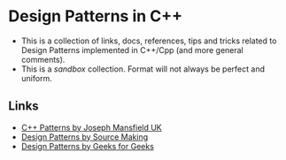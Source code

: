 # Design Patterns in C++
- This is a collection of links, docs, references, tips and tricks related to Design Patterns implemented in C++/Cpp (and more general comments). 
- This is a *sandbox* collection. Format will not always be perfect and uniform. 

## Links
- [C++ Patterns by Joseph Mansfield UK](https://cpppatterns.com/)
- [Design Patterns by Source Making](https://sourcemaking.com/design_patterns)
- [Design Patterns by Geeks for Geeks](https://www.geeksforgeeks.org/software-design-patterns/)